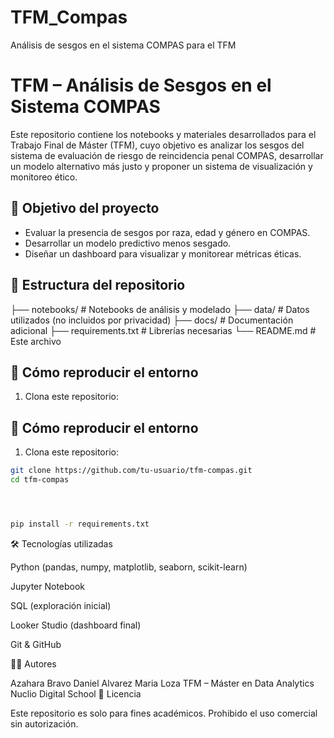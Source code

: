 # TFM_Compas
Análisis de sesgos en el sistema COMPAS para el TFM

# TFM – Análisis de Sesgos en el Sistema COMPAS

Este repositorio contiene los notebooks y materiales desarrollados para el Trabajo Final de Máster (TFM), cuyo objetivo es analizar los sesgos del sistema de evaluación de riesgo de reincidencia penal COMPAS, desarrollar un modelo alternativo más justo y proponer un sistema de visualización y monitoreo ético.

## 🎯 Objetivo del proyecto

- Evaluar la presencia de sesgos por raza, edad y género en COMPAS.
- Desarrollar un modelo predictivo menos sesgado.
- Diseñar un dashboard para visualizar y monitorear métricas éticas.

## 📁 Estructura del repositorio

├── notebooks/ # Notebooks de análisis y modelado
├── data/ # Datos utilizados (no incluidos por privacidad)
├── docs/ # Documentación adicional
├── requirements.txt # Librerías necesarias
└── README.md # Este archivo


## 🧪 Cómo reproducir el entorno

1. Clona este repositorio:


## 🧪 Cómo reproducir el entorno

1. Clona este repositorio:

```bash
git clone https://github.com/tu-usuario/tfm-compas.git
cd tfm-compas




pip install -r requirements.txt
```


🛠️ Tecnologías utilizadas

Python (pandas, numpy, matplotlib, seaborn, scikit-learn)

Jupyter Notebook

SQL (exploración inicial)

Looker Studio (dashboard final)

Git & GitHub

👨‍💻 Autores

Azahara Bravo
Daniel Alvarez
Maria Loza
TFM – Máster en Data Analytics
Nuclio Digital School
📄 Licencia

Este repositorio es solo para fines académicos. Prohibido el uso comercial sin autorización.

